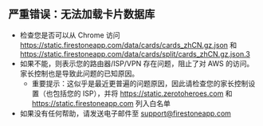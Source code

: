 ## 严重错误：无法加载卡片数据库

-   检查您是否可以从 Chrome 访问 https://static.firestoneapp.com/data/cards/cards_zhCN.gz.json 和 https://static.firestoneapp.com/data/cards/split/cards_zhCN.gz.json.3
-   如果不能，则表示您的路由器/ISP/VPN 存在问题，阻止了对 AWS 的访问。家长控制也是导致此问题的已知原因。
    -   重要提示：这似乎是最近更普遍的问题原因，因此请检查您的家长控制设置（也包括您的 ISP），并将 https://static.zerotoheroes.com 和 https://static.firestoneapp.com 列入白名单
-   如果没有任何帮助，请发送电子邮件至 support@firestoneapp.com
